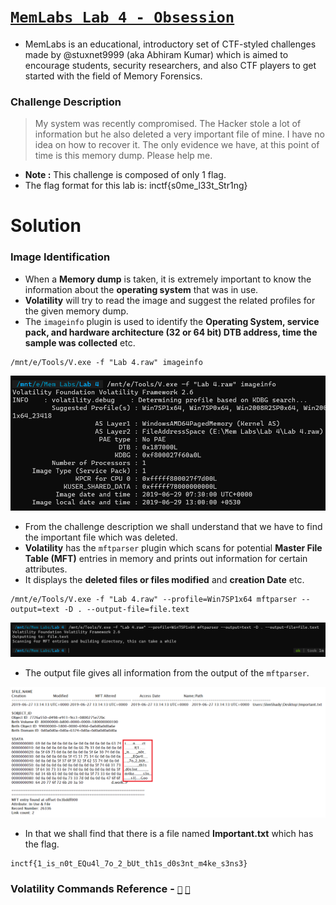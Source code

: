 # [`MemLabs Lab 4 - Obsession`](https://mega.nz/#!Tx41jC5K!ifdu9DUair0sHncj5QWImJovfxixcAY-gt72mCXmYrE)

- MemLabs is an educational, introductory set of CTF-styled challenges made by @stuxnet9999 (aka Abhiram Kumar) which is aimed to encourage students, security researchers, and also CTF players to get started with the field of Memory Forensics.

### Challenge Description

> My system was recently compromised. 
> The Hacker stole a lot of information but he also deleted a very important file of mine. 
> I have no idea on how to recover it. 
> The only evidence we have, at this point of time is this memory dump. 
> Please help me.

- **Note :** This challenge is composed of only 1 flag.
- The flag format for this lab is: inctf{s0me_l33t_Str1ng}

# Solution

### Image Identification 

- When a **Memory dump** is taken, it is extremely important to know the information about the **operating system** that was in use.
- **Volatility** will try to read the image and suggest the related profiles for the given memory dump. 
- The `imageinfo` plugin is used to identify the **Operating System, service pack, and hardware architecture (32 or 64 bit) DTB address, time the sample was collected** etc.

```
/mnt/e/Tools/V.exe -f "Lab 4.raw" imageinfo
```

![](https://github.com/a3X3k/MemLabs/blob/main/Lab%204/Assets/1.png)

- From the challenge description we shall understand that we have to find the important file which was deleted.
- **Volatility** has the `mftparser` plugin which scans for potential **Master File Table (MFT)** entries in memory and prints out information for certain attributes.
- It displays the **deleted files or files modified** and **creation Date** etc.

```
/mnt/e/Tools/V.exe -f "Lab 4.raw" --profile=Win7SP1x64 mftparser --output=text -D . --output-file=file.text
```

![](https://github.com/a3X3k/MemLabs/blob/main/Lab%204/Assets/2.png)

- The output file gives all information from the output of the `mftparser`.

![](https://github.com/a3X3k/MemLabs/blob/main/Lab%204/Assets/3.png)

- In that we shall find that there is a file named **Important.txt** which has the flag.

```
inctf{1_is_n0t_EQu4l_7o_2_bUt_th1s_d0s3nt_m4ke_s3ns3}
```

### Volatility Commands Reference - [`📖`](https://github.com/volatilityfoundation/volatility/wiki/Command-Reference#dumpfiles) [`📖`](https://www.codersnoon.com/2021/01/volatility-cheatsheet-memory-forensics.html) 



